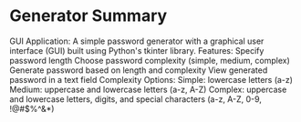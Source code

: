 # Generator Summary

GUI Application: A simple password generator with a graphical user interface (GUI) built using Python's tkinter library.
Features:
Specify password length
Choose password complexity (simple, medium, complex)
Generate password based on length and complexity
View generated password in a text field
Complexity Options:
Simple: lowercase letters (a-z)
Medium: uppercase and lowercase letters (a-z, A-Z)
Complex: uppercase and lowercase letters, digits, and special characters (a-z, A-Z, 0-9, !@#$%^&*)

